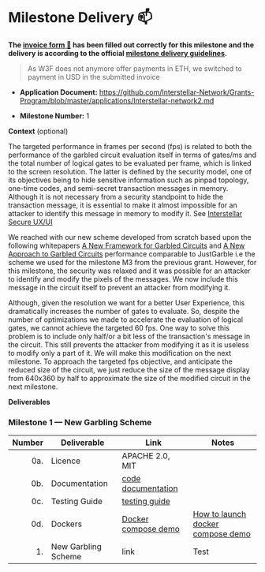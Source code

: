 # Milestone Delivery :mailbox:



**The [invoice form :pencil:](https://docs.google.com/forms/d/e/1FAIpQLSfmNYaoCgrxyhzgoKQ0ynQvnNRoTmgApz9NrMp-hd8mhIiO0A/viewform) has been filled out correctly for this milestone and the delivery is according to the official [milestone delivery guidelines](https://github.com/w3f/Grants-Program/blob/master/docs/milestone-deliverables-guidelines.md).**  

> As W3F does not anymore offer payments in ETH, we switched to payment in USD in the submitted invoice

* **Application Document:** https://github.com/Interstellar-Network/Grants-Program/blob/master/applications/Interstellar-network2.md

* **Milestone Number:**  1

**Context** (optional)

The targeted performance in frames per second (fps) is related to both the performance of the garbled circuit evaluation itself in terms of gates/ms and the total number of logical gates to be evaluated per frame, which is linked to the screen resolution. The latter is defined by the security model, one of its objectives being to hide sensitive information such as pinpad topology, one-time codes, and semi-secret transaction messages in memory. Although it is not necessary from a security standpoint to hide the transaction message, it is essential to make it almost impossible for an attacker to identify this message in memory to modify it. See [Interstellar Secure UX/UI](https://medium.com/@jlleleu/interstellar-secure-ux-7d7f095403c9)


We reached with our new scheme developed from scratch based upon the following whitepapers [A New Framework for Garbled Circuits](https://www.esat.kuleuven.be/cosic/publications/article-3351.pdf) and [A New Approach to Garbled Circuits](https://eprint.iacr.org/2021/739.pdf) performance comparable to JustGarble i.e the scheme we used for the milestone M3 from the previous grant. However, for this milestone, the security was relaxed and it was possible for an attacker to identify and modify the pixels of the messages. We now include this message in the circuit itself to prevent an attacker from modifying it.

Although, given the resolution we want for a better User Experience, this dramatically increases the number of gates to evaluate. So, despite the number of optimizations we made to accelerate the evaluation of logical gates, we cannot achieve the targeted 60 fps. One way to solve this problem is to include only half/or a bit less of the transaction's message in the circuit. This still prevents the attacker from modifying it as it is useless to modify only a part of it. We will make this modification on the next milestone. To approach the targeted fps objective, and anticipate the reduced size of the circuit, we just reduce the size of the message display from 640x360 by half to approximate the size of the modified circuit in the next milestone.


**Deliverables**

### Milestone 1 — New Garbling Scheme


| Number | Deliverable | Link | Notes  |
| -----: | ----------- | -----------|------------ |
| 0a. | Licence  |  APACHE 2.0, MIT | |
| 0b. | Documentation  |  [code documentation](https://book.interstellar.gg/P2M1.html#code-documentation  ) |   |
| 0c. | Testing Guide | [testing guide](https://book.interstellar.gg/P2M1.html#testing-guide) | |
| 0d. | Dockers | [Docker compose demo]() | [How to launch docker compose demo]( https://book.interstellar.gg/P2M1_demo_tutorial.html)   |
| 1. | New Garbling Scheme|link   | Test

